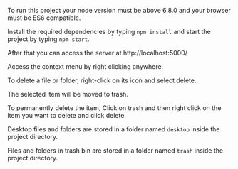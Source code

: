 To run this project your node version must be above 6.8.0 and your browser must be ES6 compatible.

Install the required dependencies by typing ``npm install`` and start the project by typing ``npm start``.

After that you can access the server at http://localhost:5000/

Access the context menu by right clicking anywhere.

To delete a file or folder, right-click on its icon and select delete.

The selected item will be moved to trash.

To permanently delete the item, Click on trash and then right click on the item you want to delete and click delete.

Desktop files and folders are stored in a folder named ``desktop`` inside the project directory.

Files and folders in trash bin are stored in a folder named ``trash`` inside the project directory.